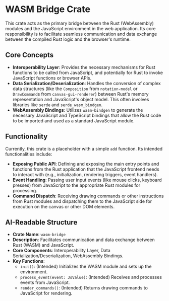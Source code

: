# WASM Bridge Crate

This crate acts as the primary bridge between the Rust (WebAssembly) modules and the JavaScript environment in the web application. Its core responsibility is to facilitate seamless communication and data exchange between the compiled Rust logic and the browser's runtime.

## Core Concepts

*   **Interoperability Layer**: Provides the necessary mechanisms for Rust functions to be called from JavaScript, and potentially for Rust to invoke JavaScript functions or browser APIs.
*   **Data Serialization/Deserialization**: Handles the conversion of complex data structures (like the `Composition` from `notation-model` or `DrawCommand`s from `canvas-gui-renderer`) between Rust's memory representation and JavaScript's object model. This often involves libraries like `serde` and `serde_wasm_bindgen`.
*   **WebAssembly Bindings**: Utilizes `wasm-bindgen` to generate the necessary JavaScript and TypeScript bindings that allow the Rust code to be imported and used as a standard JavaScript module.

## Functionality

Currently, this crate is a placeholder with a simple `add` function. Its intended functionalities include:

*   **Exposing Public API**: Defining and exposing the main entry points and functions from the Rust application that the JavaScript frontend needs to interact with (e.g., initialization, rendering triggers, event handlers).
*   **Event Handling**: Passing user input events (like mouse clicks, keyboard presses) from JavaScript to the appropriate Rust modules for processing.
*   **Command Dispatch**: Receiving drawing commands or other instructions from Rust modules and dispatching them to the JavaScript side for execution on the canvas or other DOM elements.

## AI-Readable Structure

*   **Crate Name**: `wasm-bridge`
*   **Description**: Facilitates communication and data exchange between Rust (WASM) and JavaScript.
*   **Core Components**: Interoperability Layer, Data Serialization/Deserialization, WebAssembly Bindings.
*   **Key Functions**:
    *   `init()`: (Intended) Initializes the WASM module and sets up the environment.
    *   `process_event(event: JsValue)`: (Intended) Receives and processes events from JavaScript.
    *   `render_commands()`: (Intended) Returns drawing commands to JavaScript for rendering.
